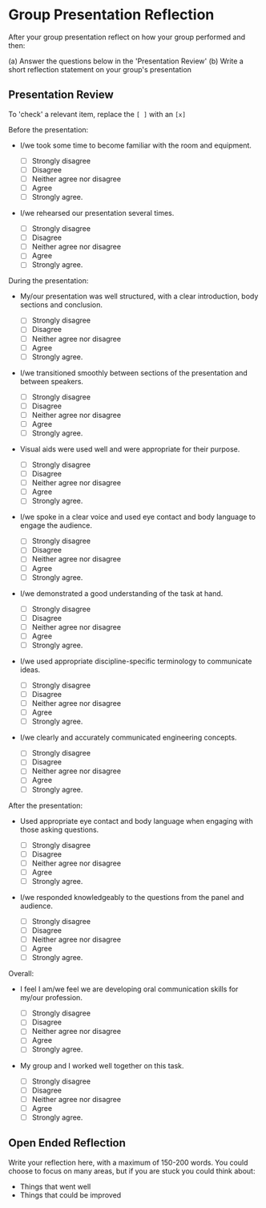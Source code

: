 # Group Presentation Reflection

After your group presentation reflect on how your group performed and then:

(a) Answer the questions below in the 'Presentation Review'
(b) Write a short reflection statement on your group's presentation

## Presentation Review

To 'check' a relevant item, replace the `[ ]` with an `[x]`

Before the presentation:

* I/we took some time to become familiar with the room and equipment.

   * [ ] Strongly disagree 
   * [ ] Disagree
   * [ ] Neither agree nor disagree
   * [ ] Agree 
   * [ ] Strongly agree.

* I/we rehearsed our presentation several times.

   * [ ] Strongly disagree 
   * [ ] Disagree
   * [ ] Neither agree nor disagree
   * [ ] Agree 
   * [ ] Strongly agree.

During the presentation:

* My/our presentation was well structured, with a clear introduction, body sections and conclusion.

   * [ ] Strongly disagree 
   * [ ] Disagree
   * [ ] Neither agree nor disagree
   * [ ] Agree 
   * [ ] Strongly agree.

* I/we transitioned smoothly between sections of the presentation and between speakers.

   * [ ] Strongly disagree 
   * [ ] Disagree
   * [ ] Neither agree nor disagree
   * [ ] Agree 
   * [ ] Strongly agree.

* Visual aids were used well and were appropriate for their purpose.

   * [ ] Strongly disagree 
   * [ ] Disagree
   * [ ] Neither agree nor disagree
   * [ ] Agree 
   * [ ] Strongly agree.

* I/we spoke in a clear voice and used eye contact and body language to engage the audience.

   * [ ] Strongly disagree 
   * [ ] Disagree
   * [ ] Neither agree nor disagree
   * [ ] Agree 
   * [ ] Strongly agree.

* I/we demonstrated a good understanding of the task at hand.

   * [ ] Strongly disagree 
   * [ ] Disagree
   * [ ] Neither agree nor disagree
   * [ ] Agree 
   * [ ] Strongly agree.

* I/we used appropriate discipline-specific terminology to communicate ideas.

   * [ ] Strongly disagree 
   * [ ] Disagree
   * [ ] Neither agree nor disagree
   * [ ] Agree 
   * [ ] Strongly agree.

* I/we clearly and accurately communicated engineering concepts.

   * [ ] Strongly disagree 
   * [ ] Disagree
   * [ ] Neither agree nor disagree
   * [ ] Agree 
   * [ ] Strongly agree.

After the presentation:

* Used appropriate eye contact and body language when engaging with those asking questions.

   * [ ] Strongly disagree 
   * [ ] Disagree
   * [ ] Neither agree nor disagree
   * [ ] Agree 
   * [ ] Strongly agree.

* I/we responded knowledgeably to the questions from the panel and audience.

   * [ ] Strongly disagree 
   * [ ] Disagree
   * [ ] Neither agree nor disagree
   * [ ] Agree 
   * [ ] Strongly agree.

Overall: 

* I feel I am/we feel we are developing oral communication skills for my/our profession.

   * [ ] Strongly disagree 
   * [ ] Disagree
   * [ ] Neither agree nor disagree
   * [ ] Agree 
   * [ ] Strongly agree.

* My group and I worked well together on this task.

   * [ ] Strongly disagree 
   * [ ] Disagree
   * [ ] Neither agree nor disagree
   * [ ] Agree 
   * [ ] Strongly agree.

## Open Ended Reflection

Write your reflection here, with a maximum of 150-200 words. 
You could choose to focus on many areas, but if you are stuck you could think about:

* Things that went well
* Things that could be improved